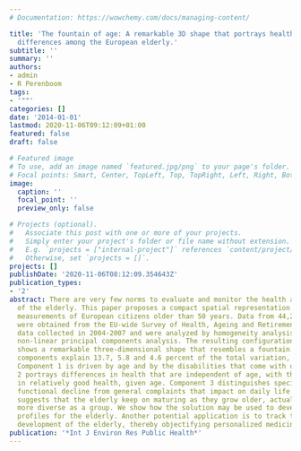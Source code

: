 ```yaml
---
# Documentation: https://wowchemy.com/docs/managing-content/

title: 'The fountain of age: A remarkable 3D shape that portrays health and functional
  differences among the European elderly.'
subtitle: ''
summary: ''
authors:
- admin
- R Perenboom
tags:
- '""'
categories: []
date: '2014-01-01'
lastmod: 2020-11-06T09:12:09+01:00
featured: false
draft: false

# Featured image
# To use, add an image named `featured.jpg/png` to your page's folder.
# Focal points: Smart, Center, TopLeft, Top, TopRight, Left, Right, BottomLeft, Bottom, BottomRight.
image:
  caption: ''
  focal_point: ''
  preview_only: false

# Projects (optional).
#   Associate this post with one or more of your projects.
#   Simply enter your project's folder or file name without extension.
#   E.g. `projects = ["internal-project"]` references `content/project/deep-learning/index.md`.
#   Otherwise, set `projects = []`.
projects: []
publishDate: '2020-11-06T08:12:09.354643Z'
publication_types:
- '2'
abstract: There are very few norms to evaluate and monitor the health and functioning
  of the elderly. This paper proposes a compact spatial representation of 25 health
  measurements of European citizens older than 50 years. Data from 44,285 unique individuals
  were obtained from the EU-wide Survey of Health, Ageing and Retirement in Europe(SHARE)
  data collected in 2004-2007 and were analyzed by homogeneity analysis, a form of
  non-linear principal components analysis. The resulting configuration of persons
  shows a remarkable three-dimensional shape that resembles a fountain. The three
  components explain 13.7, 5.8 and 4.6 percent of the total variation, respectively.
  Component 1 is driven by age and by the disabilities that come with old age. Component
  2 portrays differences in health that are independent of age, with the high scores
  in relatively good health, given age. Component 3 distinguishes specific types of
  functional decline from general complaints that impact on daily life. The shape
  suggests that the elderly keep on maturing as they grow older, actually becoming
  more diverse as a group. We show how the solution may be used to develop and support
  profiles for the elderly. Another potential application is to track the individual
  development of the elderly, thereby objectifying personalized medicine.
publication: '*Int J Environ Res Public Health*'
---
```

